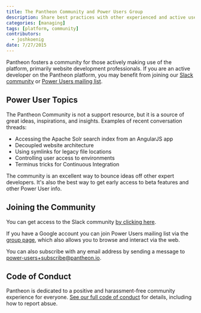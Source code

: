 ```yaml
---
title: The Pantheon Community and Power Users Group
description: Share best practices with other experienced and active users of Pantheon's platform.
categories: [managing]
tags: [platform, community]
contributors:
  - joshkoenig
date: 7/27/2015
---
```

Pantheon fosters a community for those actively making use of the platform, primarily website development professionals. If you are an active developer on the Pantheon platform, you may benefit from joining our [Slack community](http://slackin.pantheon.io/) or [Power Users mailing list](https://groups.google.com/a/pantheon.io/forum/#!forum/power-users).

## Power User Topics

The Pantheon Community is not a support resource, but it is a source of great ideas, inspirations, and insights. Examples of recent conversation threads:

- Accessing the Apache Solr search index from an AngularJS app
- Decoupled website architecture
- Using symlinks for legacy file locations
- Controlling user access to environments
- Terminus tricks for Continuous Integration

The community is an excellent way to bounce ideas off other expert developers. It's also the best way to get early access to beta features and other Power User info.

## Joining the Community

You can get access to the Slack community [by clicking here](https://pantheon-community-slackin.herokuapp.com/).

If you have a Google account you can join Power Users mailing list via the [group page](https://groups.google.com/a/pantheon.io/forum/#!forum/power-users), which also allows you to browse and interact via the web.

You can also subscribe with any email address by sending a message to [power-users+subscribe@pantheon.io](mailto:power-users+subscribe@pantheon.io).

## Code of Conduct

Pantheon is dedicated to a positive and harassment-free community experience for everyone. [See our full code of conduct](/docs/code-of-conduct/) for details, including how to report absue.
